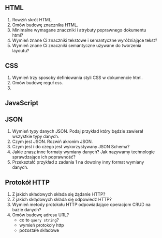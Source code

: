 ## HTML

1. Rowziń skrót HTML.
2. Omów budowę znacznika HTML.
3. Minimalne wymagane znaczniki i atrybuty poprawnego dokumentu html?
4. Wymień znane Ci znaczniki tekstowe i semantyczne wyróżniające tekst?
5. Wymień znane Ci znaczniki semantyczne używane do tworzenia layoutu?

## CSS

1. Wymień trzy sposoby definiowania styli CSS w dokumencie html.
2. Omów budowę reguł css.
3. 

## JavaScript



## JSON

1. Wymień typy danych JSON. Podaj przykład który będzie zawierał wszystkie typy danych.
2. Czym jest JSON. Rozwiń akronim JSON.
5. Czym jest i do czego jest wykorzystywany JSON Schema?
4. Jakie znasz inne formaty wymiany danych? Jak nazywamy technologie sprawdzające ich poprawność?
5. Przekształć przykład z zadania 1 na dowolny inny format wymiany danych.

## Protokół HTTP

1. Z jakich składowych składa się żądanie HTTP?
2. Z jakich skłądowych składa się odpowiedź HTTP?
3. Wymień metody protokołu HTTP odpowiadające operacjom CRUD na bazie danych?
4. Omów budowę adresu URL?
    - co to `query string`?
    - wymień protokoły http
    - pozostałe składowe

